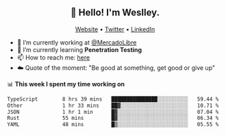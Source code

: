 <h2 align="center">👋 Hello! I'm Weslley.</h2>
<p align="center">
  <a href="http://weslleyneri.com.br">Website</a> •
  <a href="https://twitter.com/Weslley_Neri">Twitter</a> •
  <a href="https://www.linkedin.com/in/weslley-neri-3658908b">LinkedIn</a>
</p>


- 🔭 I’m currently working at [@MercadoLibre](https://github.com/mercadolibre)
- 🌱 I’m currently learning **Penetration Testing**
- 📫 How to reach me: [here](mailto:weslley39@gmail.com)
- ☁️ Quote of the moment: "Be good at something, get good or give up"

📊 **This week I spent my time working on**
<!--START_SECTION:waka-->

```txt
TypeScript        8 hrs 39 mins   ███████████████░░░░░░░░░░   59.44 %
Other             1 hr 33 mins    ██▓░░░░░░░░░░░░░░░░░░░░░░   10.71 %
JSON              1 hr 1 min      █▓░░░░░░░░░░░░░░░░░░░░░░░   07.04 %
Rust              55 mins         █▓░░░░░░░░░░░░░░░░░░░░░░░   06.34 %
YAML              48 mins         █▒░░░░░░░░░░░░░░░░░░░░░░░   05.55 %
```

<!--END_SECTION:waka-->

<!-- Inspired by https://github.com/gruselhaus/gruselhaus -->
